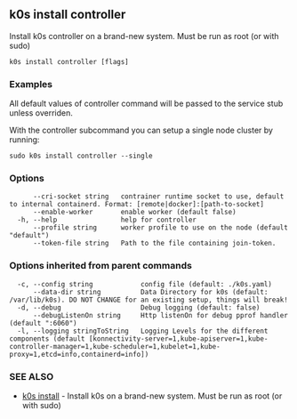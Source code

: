 ## k0s install controller

Install k0s controller on a brand-new system. Must be run as root (or with sudo)

```shell
k0s install controller [flags]
```

### Examples

All default values of controller command will be passed to the service stub unless overriden.

With the controller subcommand you can setup a single node cluster by running:

```shell
sudo k0s install controller --single
```

### Options

```shell
      --cri-socket string   contrainer runtime socket to use, default to internal containerd. Format: [remote|docker]:[path-to-socket]
      --enable-worker       enable worker (default false)
  -h, --help                help for controller
      --profile string      worker profile to use on the node (default "default")
      --token-file string   Path to the file containing join-token.
```

### Options inherited from parent commands

```shell
  -c, --config string            config file (default: ./k0s.yaml)
      --data-dir string          Data Directory for k0s (default: /var/lib/k0s). DO NOT CHANGE for an existing setup, things will break!
  -d, --debug                    Debug logging (default: false)
      --debugListenOn string     Http listenOn for debug pprof handler (default ":6060")
  -l, --logging stringToString   Logging Levels for the different components (default [konnectivity-server=1,kube-apiserver=1,kube-controller-manager=1,kube-scheduler=1,kubelet=1,kube-proxy=1,etcd=info,containerd=info])
```

### SEE ALSO

* [k0s install](k0s_install.md) - Install k0s on a brand-new system. Must be run as root (or with sudo)
